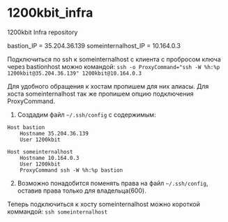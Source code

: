 # 1200kbit_infra
1200kbit Infra repository

bastion_IP = 35.204.36.139
someinternalhost_IP = 10.164.0.3

Подключиться по ssh к someinternalhost с клиента с пробросом ключа через bastionhost можно командой:
`ssh -o ProxyCommand="ssh -W %h:%p 1200kbit@35.204.36.139" 1200kbit@10.164.0.3`

Для удобного обращения к хостам пропишем для них алиасы.
Для хоста someinternalhost так же пропишем опцию подключения ProxyCommand.

1. Создадим файл `~/.ssh/config` с содержимым:
```
Host bastion
	Hostname 35.204.36.139
	User 1200kbit

Host someinternalhost
	Hostname 10.164.0.3
	User 1200kbit
	ProxyCommand ssh -W %h:%p bastion
```
2. Возможно понадобится поменять права на файл `~/.ssh/config`, оставив права только для владельца(600).

Теперь подключиться к хосту someinternalhost можно короткой коммандой:
`ssh someinternalhost`
